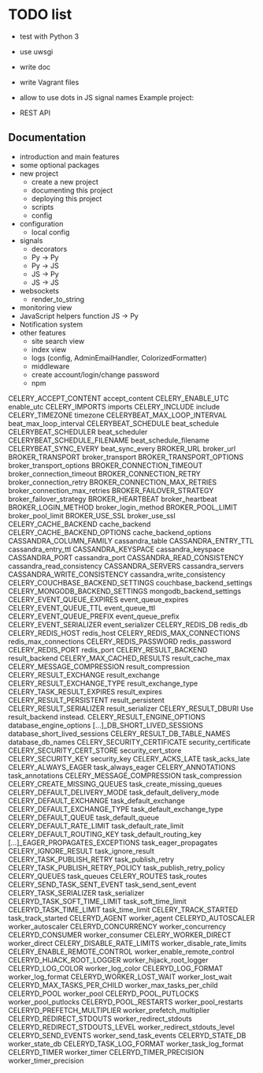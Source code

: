 TODO list
=========

  * test with Python 3
  * use uwsgi
  * write doc
  * write Vagrant files

  * allow to use dots in JS signal names
Example project:

  * REST API


Documentation
-------------

  * introduction and main features
  * some optional packages
  * new project
    * create a new project
    * documenting this project
    * deploying this project
    * scripts
    * config
  * configuration
    * local config
  * signals
    * decorators
    * Py -> Py
    * Py -> JS
    * JS -> Py
    * JS -> JS
  * websockets
    * render_to_string
  * monitoring view
  * JavaScript helpers
    function JS -> Py
  * Notification system
  * other features
    * site search view
    * index view
    * logs (config, AdminEmailHandler, ColorizedFormatter)
    * middleware
    * create account/login/change password
    * npm
    
    
    
CELERY_ACCEPT_CONTENT	accept_content
CELERY_ENABLE_UTC	enable_utc
CELERY_IMPORTS	imports
CELERY_INCLUDE	include
CELERY_TIMEZONE	timezone
CELERYBEAT_MAX_LOOP_INTERVAL	beat_max_loop_interval
CELERYBEAT_SCHEDULE	beat_schedule
CELERYBEAT_SCHEDULER	beat_scheduler
CELERYBEAT_SCHEDULE_FILENAME	beat_schedule_filename
CELERYBEAT_SYNC_EVERY	beat_sync_every
BROKER_URL	broker_url
BROKER_TRANSPORT	broker_transport
BROKER_TRANSPORT_OPTIONS	broker_transport_options
BROKER_CONNECTION_TIMEOUT	broker_connection_timeout
BROKER_CONNECTION_RETRY	broker_connection_retry
BROKER_CONNECTION_MAX_RETRIES	broker_connection_max_retries
BROKER_FAILOVER_STRATEGY	broker_failover_strategy
BROKER_HEARTBEAT	broker_heartbeat
BROKER_LOGIN_METHOD	broker_login_method
BROKER_POOL_LIMIT	broker_pool_limit
BROKER_USE_SSL	broker_use_ssl
CELERY_CACHE_BACKEND	cache_backend
CELERY_CACHE_BACKEND_OPTIONS	cache_backend_options
CASSANDRA_COLUMN_FAMILY	cassandra_table
CASSANDRA_ENTRY_TTL	cassandra_entry_ttl
CASSANDRA_KEYSPACE	cassandra_keyspace
CASSANDRA_PORT	cassandra_port
CASSANDRA_READ_CONSISTENCY	cassandra_read_consistency
CASSANDRA_SERVERS	cassandra_servers
CASSANDRA_WRITE_CONSISTENCY	cassandra_write_consistency
CELERY_COUCHBASE_BACKEND_SETTINGS	couchbase_backend_settings
CELERY_MONGODB_BACKEND_SETTINGS	mongodb_backend_settings
CELERY_EVENT_QUEUE_EXPIRES	event_queue_expires
CELERY_EVENT_QUEUE_TTL	event_queue_ttl
CELERY_EVENT_QUEUE_PREFIX	event_queue_prefix
CELERY_EVENT_SERIALIZER	event_serializer
CELERY_REDIS_DB	redis_db
CELERY_REDIS_HOST	redis_host
CELERY_REDIS_MAX_CONNECTIONS	redis_max_connections
CELERY_REDIS_PASSWORD	redis_password
CELERY_REDIS_PORT	redis_port
CELERY_RESULT_BACKEND	result_backend
CELERY_MAX_CACHED_RESULTS	result_cache_max
CELERY_MESSAGE_COMPRESSION	result_compression
CELERY_RESULT_EXCHANGE	result_exchange
CELERY_RESULT_EXCHANGE_TYPE	result_exchange_type
CELERY_TASK_RESULT_EXPIRES	result_expires
CELERY_RESULT_PERSISTENT	result_persistent
CELERY_RESULT_SERIALIZER	result_serializer
CELERY_RESULT_DBURI	Use result_backend instead.
CELERY_RESULT_ENGINE_OPTIONS	database_engine_options
[...]_DB_SHORT_LIVED_SESSIONS	database_short_lived_sessions
CELERY_RESULT_DB_TABLE_NAMES	database_db_names
CELERY_SECURITY_CERTIFICATE	security_certificate
CELERY_SECURITY_CERT_STORE	security_cert_store
CELERY_SECURITY_KEY	security_key
CELERY_ACKS_LATE	task_acks_late
CELERY_ALWAYS_EAGER	task_always_eager
CELERY_ANNOTATIONS	task_annotations
CELERY_MESSAGE_COMPRESSION	task_compression
CELERY_CREATE_MISSING_QUEUES	task_create_missing_queues
CELERY_DEFAULT_DELIVERY_MODE	task_default_delivery_mode
CELERY_DEFAULT_EXCHANGE	task_default_exchange
CELERY_DEFAULT_EXCHANGE_TYPE	task_default_exchange_type
CELERY_DEFAULT_QUEUE	task_default_queue
CELERY_DEFAULT_RATE_LIMIT	task_default_rate_limit
CELERY_DEFAULT_ROUTING_KEY	task_default_routing_key
[...]_EAGER_PROPAGATES_EXCEPTIONS	task_eager_propagates
CELERY_IGNORE_RESULT	task_ignore_result
CELERY_TASK_PUBLISH_RETRY	task_publish_retry
CELERY_TASK_PUBLISH_RETRY_POLICY	task_publish_retry_policy
CELERY_QUEUES	task_queues
CELERY_ROUTES	task_routes
CELERY_SEND_TASK_SENT_EVENT	task_send_sent_event
CELERY_TASK_SERIALIZER	task_serializer
CELERYD_TASK_SOFT_TIME_LIMIT	task_soft_time_limit
CELERYD_TASK_TIME_LIMIT	task_time_limit
CELERY_TRACK_STARTED	task_track_started
CELERYD_AGENT	worker_agent
CELERYD_AUTOSCALER	worker_autoscaler
CELERYD_CONCURRENCY	worker_concurrency
CELERYD_CONSUMER	worker_consumer
CELERY_WORKER_DIRECT	worker_direct
CELERY_DISABLE_RATE_LIMITS	worker_disable_rate_limits
CELERY_ENABLE_REMOTE_CONTROL	worker_enable_remote_control
CELERYD_HIJACK_ROOT_LOGGER	worker_hijack_root_logger
CELERYD_LOG_COLOR	worker_log_color
CELERYD_LOG_FORMAT	worker_log_format
CELERYD_WORKER_LOST_WAIT	worker_lost_wait
CELERYD_MAX_TASKS_PER_CHILD	worker_max_tasks_per_child
CELERYD_POOL	worker_pool
CELERYD_POOL_PUTLOCKS	worker_pool_putlocks
CELERYD_POOL_RESTARTS	worker_pool_restarts
CELERYD_PREFETCH_MULTIPLIER	worker_prefetch_multiplier
CELERYD_REDIRECT_STDOUTS	worker_redirect_stdouts
CELERYD_REDIRECT_STDOUTS_LEVEL	worker_redirect_stdouts_level
CELERYD_SEND_EVENTS	worker_send_task_events
CELERYD_STATE_DB	worker_state_db
CELERYD_TASK_LOG_FORMAT	worker_task_log_format
CELERYD_TIMER	worker_timer
CELERYD_TIMER_PRECISION	worker_timer_precision

